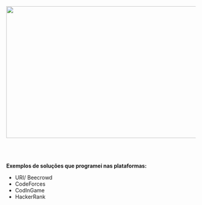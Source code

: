 
<img align="center" width="1024" height="350" src="https://camo.githubusercontent.com/ec650e502bf7bedd1caf4148b85a96cdb86436b0245aeab59aabd77caca93dc1/687474703a2f2f61636d676e79722e6f72672f696370636c6f676f5f6269672e706e67" />

<br />
<br />
<br />
<br />

**Exemplos de soluções que programei nas plataformas:**
<br />
- URI/ Beecrowd
- CodeForces
- CodInGame
- HackerRank
